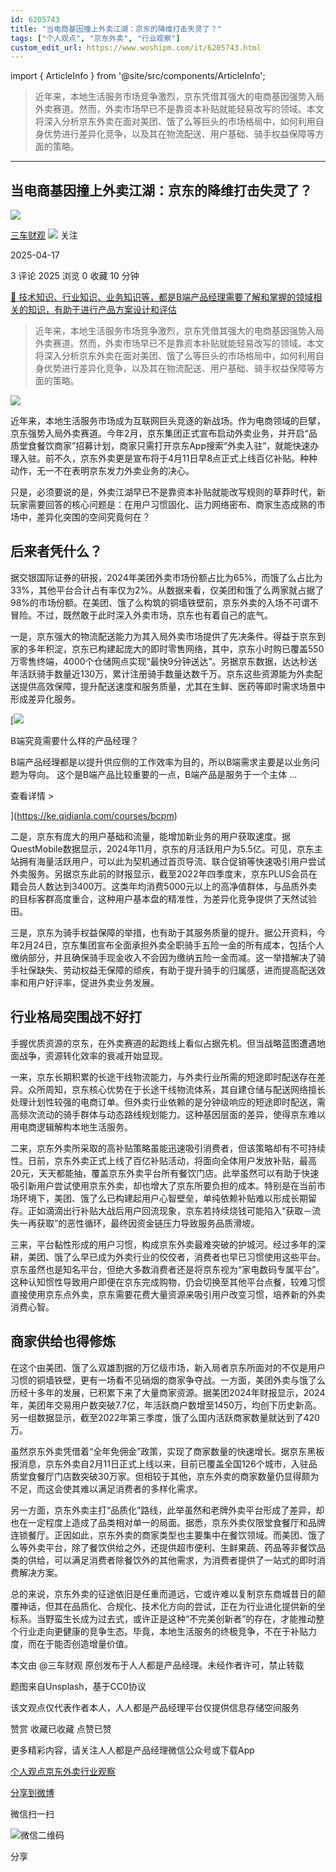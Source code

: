 ```yaml
---
id: 6205743
title: "当电商基因撞上外卖江湖：京东的降维打击失灵了？"
tags: ["个人观点", "京东外卖", "行业观察"]
custom_edit_url: https://www.woshipm.com/it/6205743.html
---
```

import { ArticleInfo } from '@site/src/components/ArticleInfo';

<ArticleInfo
    author="三车财观"
    authorLink="https://www.woshipm.com/u/755443"
    published="2025-04-17"
    views={2025}
    comments={3}
    collects={0}
/>

> 近年来，本地生活服务市场竞争激烈，京东凭借其强大的电商基因强势入局外卖赛道。然而，外卖市场早已不是靠资本补贴就能轻易改写的领域。本文将深入分析京东外卖在面对美团、饿了么等巨头的市场格局中，如何利用自身优势进行差异化竞争，以及其在物流配送、用户基础、骑手权益保障等方面的策略。

---

## 当电商基因撞上外卖江湖：京东的降维打击失灵了？

[![](https://image.woshipm.com/wp-files/2019/04/huz9DI1CzKOtjPUYDuR3.jpg!/both/72x72)](https://www.woshipm.com/u/755443)

[三车财观](https://www.woshipm.com/u/755443) ![](https://static.woshipm.com/tag/1101_1@2x.png) 关注

2025-04-17

3 评论 2025 浏览 0 收藏 10 分钟

[🔗 技术知识、行业知识、业务知识等，都是B端产品经理需要了解和掌握的领域相关的知识，有助于进行产品方案设计和评估](https://ke.qidianla.com/courses/bcpm)

> 近年来，本地生活服务市场竞争激烈，京东凭借其强大的电商基因强势入局外卖赛道。然而，外卖市场早已不是靠资本补贴就能轻易改写的领域。本文将深入分析京东外卖在面对美团、饿了么等巨头的市场格局中，如何利用自身优势进行差异化竞争，以及其在物流配送、用户基础、骑手权益保障等方面的策略。

![](https://image.woshipm.com/2023/05/06/d9d4a650-ec01-11ed-bbb6-00163e0b5ff3.jpg)

近年来，本地生活服务市场成为互联网巨头竞逐的新战场。作为电商领域的巨擘，京东强势入局外卖赛道。今年2月，京东集团正式宣布启动外卖业务，并开启“品质堂食餐饮商家”招募计划，商家只需打开京东App搜索“外卖入驻”，就能快速办理入驻。前不久，京东外卖更是宣布将于4月11日早8点正式上线百亿补贴。种种动作，无一不在表明京东发力外卖业务的决心。

只是，必须要说的是，外卖江湖早已不是靠资本补贴就能改写规则的草莽时代，新玩家需要回答的核心问题是：在用户习惯固化、运力网络密布、商家生态成熟的市场中，差异化突围的空间究竟何在？

## 后来者凭什么？

据交银国际证券的研报，2024年美团外卖市场份额占比为65%，而饿了么占比为33%，其他平台合计占有率仅为2%。从数据来看，仅美团和饿了么两家就占据了98%的市场份额。在美团、饿了么构筑的铜墙铁壁前，京东外卖的入场不可谓不冒险。不过，既然敢于此时深入外卖市场，京东也有着自己的底气。

一是，京东强大的物流配送能力为其入局外卖市场提供了先决条件。得益于京东到家的多年积淀，京东已构建起庞大的即时零售网络，其中，京东小时购已覆盖550万零售终端，4000个仓储网点实现“最快9分钟送达”。另据京东数据，达达秒送年活跃骑手数量近130万，累计注册骑手数量达数千万。京东这些资源能为外卖配送提供高效保障，提升配送速度和服务质量，尤其在生鲜、医药等即时需求场景中形成差异化服务。

[![](https://image.woshipm.com/2023/08/02/f7cafd68-30e3-11ee-9da3-00163e0b5ff3.png)

B端究竟需要什么样的产品经理？

B端产品经理都是以提升供应侧的工作效率为目的，所以B端需求主要是以业务问题为导向。 这个是B端产品比较重要的一点，B端产品是服务于一个主体 ...

查看详情 >

](https://ke.qidianla.com/courses/bcpm)

二是，京东有庞大的用户基础和流量，能增加新业务的用户获取速度。据QuestMobile数据显示，2024年11月，京东的月活跃用户为5.5亿。可见，京东主站拥有海量活跃用户，可以此为契机通过首页导流、联合促销等快速吸引用户尝试外卖服务。另据京东此前的财报显示，截至2022年四季度末，京东PLUS会员在籍会员人数达到3400万。这类年均消费5000元以上的高净值群体，与品质外卖的目标客群高度重合，这种用户基本盘的精准性，为差异化竞争提供了天然试验田。

三是，京东为骑手权益保障的举措，也有助于其服务质量的提升。据公开资料，今年2月24日，京东集团宣布全面承担外卖全职骑手五险一金的所有成本，包括个人缴纳部分，并且确保骑手现金收入不会因为缴纳五险一金而减。这一举措解决了骑手社保缺失、劳动权益无保障的顽疾，有助于提升骑手的归属感，进而提高配送效率和用户好评率，促进外卖业务发展。

## 行业格局突围战不好打

手握优质资源的京东，在外卖赛道的起跑线上看似占据先机。但当战略蓝图遭遇地面战争，资源转化效率的衰减开始显现。

一来，京东长期积累的长途干线物流能力，与外卖行业所需的短途即时配送存在差异。众所周知，京东核心优势在于长途干线物流体系，其自建仓储与配送网络擅长处理计划性较强的电商订单。但外卖行业依赖的是分钟级响应的短途即时配送，需高频次流动的骑手群体与动态路线规划能力。这种基因层面的差异，使得京东难以用电商逻辑解构本地生活服务。

二来，京东外卖所采取的高补贴策略虽能迅速吸引消费者，但该策略却有不可持续性。日前，京东外卖正式上线了百亿补贴活动，将面向全体用户发放补贴，最高20元，天天都能抽，覆盖京东外卖平台所有餐饮门店。此举虽然可以有助于快速吸引新用户尝试使用京东外卖，却也增大了京东所要负担的成本。特别是在当前市场环境下，美团、饿了么已构建起用户心智壁垒，单纯依赖补贴难以形成长期留存。正如滴滴出行补贴大战后用户回流现象，京东若持续烧钱可能陷入“获取－流失一再获取”的恶性循环，最终因资金链压力导致服务品质滑坡。

三来，平台黏性形成的用户习惯，构成京东外卖最难突破的护城河。经过多年的深耕，美团、饿了么早已成为外卖行业的佼佼者，消费者也早已习惯使用这些平台。京东虽然也是知名平台，但绝大多数消费者还是将京东视为“家电数码专属平台”。这种认知惯性导致用户即便在京东完成购物，仍会切换至其他平台点餐，较难习惯直接使用京东点外卖，京东需要花费大量资源来吸引用户改变习惯，培养新的外卖消费心智。

## 商家供给也得修炼

在这个由美团、饿了么双雄割据的万亿级市场，新入局者京东所面对的不仅是用户习惯的铜墙铁壁，更有一场看不见硝烟的商家争夺战。一方面，美团外卖与饿了么历经十多年的发展，已积累下来了大量商家资源。据美团2024年财报显示，2024年，美团年交易用户数突破7.7亿，年活跃商户数增至1450万，均创下历史新高。另一组数据显示，截至2022年第三季度，饿了么国内活跃商家数量就达到了420万。

虽然京东外卖凭借着“全年免佣金”政策，实现了商家数量的快速增长。据京东黑板报消息，京东外卖自2月11日正式上线以来，目前已覆盖全国126个城市，入驻品质堂食餐厅门店数突破30万家。但相较于其他，京东外卖的商家数量仍显得颇为不足，而这会使其难以满足消费者的多样化需求。

另一方面，京东外卖主打“品质化”路线，此举虽然和老牌外卖平台形成了差异，却也在一定程度上造成了品类相对单一的局面。据悉，京东外卖仅限堂食餐厅和品牌连锁餐厅。正因如此，京东外卖的商家类型也主要集中在餐饮领域。而美团、饿了么等外卖平台，除了餐饮供给之外，还提供超市便利、生鲜果蔬、药品等非餐饮品类的供给，可以满足消费者除餐饮外的其他需求，为消费者提供了一站式的即时消费解决方案。

总的来说，京东外卖的征途依旧是任重而道远，它或许难以复制京东商城昔日的颠覆神话，但其在品质化、合规化、技术化方向的尝试，正在为行业进化提供新的坐标系。当野蛮生长成为过去式，或许正是这种“不完美创新者”的存在，才能推动整个行业走向更健康的竞争生态。毕竟，本地生活服务的终极竞争，不在于补贴力度，而在于能否创造增量价值。

本文由 @三车财观 原创发布于人人都是产品经理。未经作者许可，禁止转载

题图来自Unsplash，基于CC0协议

该文观点仅代表作者本人，人人都是产品经理平台仅提供信息存储空间服务

赞赏 收藏已收藏 点赞已赞

更多精彩内容，请关注人人都是产品经理微信公众号或下载App

[个人观点](https://www.woshipm.com/tag/%e4%b8%aa%e4%ba%ba%e8%a7%82%e7%82%b9)[京东外卖](https://www.woshipm.com/tag/%e4%ba%ac%e4%b8%9c%e5%a4%96%e5%8d%96)[行业观察](https://www.woshipm.com/tag/%e8%a1%8c%e4%b8%9a%e8%a7%82%e5%af%9f)

[分享到微博](https://service.weibo.com/share/share.php?appkey=2775287854&title=当电商基因撞上外卖江湖：京东的降维打击失灵了？&url=https://www.woshipm.com/it/6205743.html&pic=https://image.woshipm.com/2023/05/06/d9d4a650-ec01-11ed-bbb6-00163e0b5ff3.jpg)

微信扫一扫

![微信二维码](https://api.pwmqr.com/qrcode/create/?url=https://www.woshipm.com/it/6205743.html)

分享